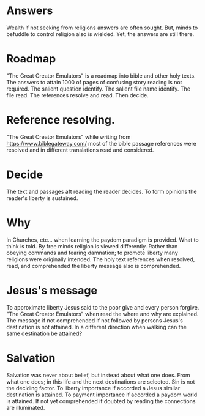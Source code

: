 # Answers
Wealth if not seeking from religions answers are often sought.
But, minds to befuddle to control religion also is wielded.
Yet, the answers are still there.

# Roadmap
"The Great Creator Emulators" is a roadmap into bible and other holy texts.
The answers to attain 1000 of pages of confusing story reading is not required.
The salient question identify.  The salient file name identify.
The file read.  The references resolve and read.  Then decide.

# Reference resolving.
"The Great Creator Emulators" while writing
from https://www.biblegateway.com/ most of the bible passage references
were resolved and in different translations read and considered.

# Decide
The text and passages aft reading the reader decides.
To  form opinions the reader's liberty is sustained.

# Why
In Churches, etc... when learning the paydom paradigm is provided.
What to think is told.
By free minds religion is viewed differently.
Rather than obeying commands and fearing damnation;
to promote liberty many religions were originally intended.
The holy text references when resolved, read, and comprehended
the liberty message also is comprehended.

# Jesus's message
To approximate liberty Jesus said to the poor give and every person forgive.
"The Great Creator Emulators" when read
the where and why are explained.
The message if not comprehended if not followed
by  persons Jesus's destination is not attained.
In a different direction when walking can the same destination be attained?

# Salvation
Salvation was never about belief, but instead about what one does.
From what one does; in this life and the next destinations are selected.
Sin is not the deciding factor.
To liberty importance if accorded a Jesus  similar destination is attained.
To payment importance if accorded a paydom world               is attained.
If not yet comprehended if doubted by reading the connections are illuminated.
